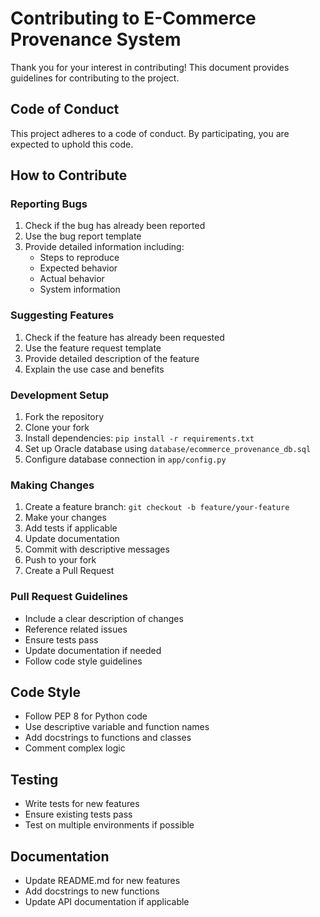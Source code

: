 # Contributing to E-Commerce Provenance System

Thank you for your interest in contributing! This document provides guidelines for contributing to the project.

## Code of Conduct

This project adheres to a code of conduct. By participating, you are expected to uphold this code.

## How to Contribute

### Reporting Bugs

1. Check if the bug has already been reported
2. Use the bug report template
3. Provide detailed information including:
   - Steps to reproduce
   - Expected behavior
   - Actual behavior
   - System information

### Suggesting Features

1. Check if the feature has already been requested
2. Use the feature request template
3. Provide detailed description of the feature
4. Explain the use case and benefits

### Development Setup

1. Fork the repository
2. Clone your fork
3. Install dependencies: `pip install -r requirements.txt`
4. Set up Oracle database using `database/ecommerce_provenance_db.sql`
5. Configure database connection in `app/config.py`

### Making Changes

1. Create a feature branch: `git checkout -b feature/your-feature`
2. Make your changes
3. Add tests if applicable
4. Update documentation
5. Commit with descriptive messages
6. Push to your fork
7. Create a Pull Request

### Pull Request Guidelines

- Include a clear description of changes
- Reference related issues
- Ensure tests pass
- Update documentation if needed
- Follow code style guidelines

## Code Style

- Follow PEP 8 for Python code
- Use descriptive variable and function names
- Add docstrings to functions and classes
- Comment complex logic

## Testing

- Write tests for new features
- Ensure existing tests pass
- Test on multiple environments if possible

## Documentation

- Update README.md for new features
- Add docstrings to new functions
- Update API documentation if applicable
